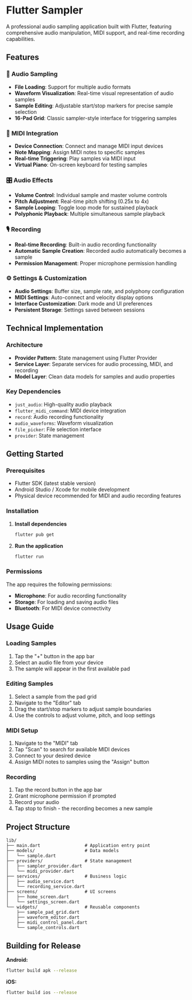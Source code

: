 # Flutter Sampler

A professional audio sampling application built with Flutter, featuring comprehensive audio manipulation, MIDI support, and real-time recording capabilities.

## Features

### 🎵 Audio Sampling
- **File Loading**: Support for multiple audio formats
- **Waveform Visualization**: Real-time visual representation of audio samples
- **Sample Editing**: Adjustable start/stop markers for precise sample selection
- **16-Pad Grid**: Classic sampler-style interface for triggering samples

### 🎹 MIDI Integration
- **Device Connection**: Connect and manage MIDI input devices
- **Note Mapping**: Assign MIDI notes to specific samples
- **Real-time Triggering**: Play samples via MIDI input
- **Virtual Piano**: On-screen keyboard for testing samples

### 🎛️ Audio Effects
- **Volume Control**: Individual sample and master volume controls
- **Pitch Adjustment**: Real-time pitch shifting (0.25x to 4x)
- **Sample Looping**: Toggle loop mode for sustained playback
- **Polyphonic Playback**: Multiple simultaneous sample playback

### 🎙️ Recording
- **Real-time Recording**: Built-in audio recording functionality
- **Automatic Sample Creation**: Recorded audio automatically becomes a sample
- **Permission Management**: Proper microphone permission handling

### ⚙️ Settings & Customization
- **Audio Settings**: Buffer size, sample rate, and polyphony configuration
- **MIDI Settings**: Auto-connect and velocity display options
- **Interface Customization**: Dark mode and UI preferences
- **Persistent Storage**: Settings saved between sessions

## Technical Implementation

### Architecture
- **Provider Pattern**: State management using Flutter Provider
- **Service Layer**: Separate services for audio processing, MIDI, and recording
- **Model Layer**: Clean data models for samples and audio properties

### Key Dependencies
- `just_audio`: High-quality audio playback
- `flutter_midi_command`: MIDI device integration
- `record`: Audio recording functionality
- `audio_waveforms`: Waveform visualization
- `file_picker`: File selection interface
- `provider`: State management

## Getting Started

### Prerequisites
- Flutter SDK (latest stable version)
- Android Studio / Xcode for mobile development
- Physical device recommended for MIDI and audio recording features

### Installation

1. **Install dependencies**
   ```bash
   flutter pub get
   ```

2. **Run the application**
   ```bash
   flutter run
   ```

### Permissions

The app requires the following permissions:
- **Microphone**: For audio recording functionality
- **Storage**: For loading and saving audio files
- **Bluetooth**: For MIDI device connectivity

## Usage Guide

### Loading Samples
1. Tap the "+" button in the app bar
2. Select an audio file from your device
3. The sample will appear in the first available pad

### Editing Samples
1. Select a sample from the pad grid
2. Navigate to the "Editor" tab
3. Drag the start/stop markers to adjust sample boundaries
4. Use the controls to adjust volume, pitch, and loop settings

### MIDI Setup
1. Navigate to the "MIDI" tab
2. Tap "Scan" to search for available MIDI devices
3. Connect to your desired device
4. Assign MIDI notes to samples using the "Assign" button

### Recording
1. Tap the record button in the app bar
2. Grant microphone permission if prompted
3. Record your audio
4. Tap stop to finish - the recording becomes a new sample

## Project Structure
```
lib/
├── main.dart                 # Application entry point
├── models/                   # Data models
│   └── sample.dart
├── providers/                # State management
│   ├── sampler_provider.dart
│   └── midi_provider.dart
├── services/                 # Business logic
│   ├── audio_service.dart
│   └── recording_service.dart
├── screens/                  # UI screens
│   ├── home_screen.dart
│   └── settings_screen.dart
└── widgets/                  # Reusable components
    ├── sample_pad_grid.dart
    ├── waveform_editor.dart
    ├── midi_control_panel.dart
    └── sample_controls.dart
```

## Building for Release

**Android:**
```bash
flutter build apk --release
```

**iOS:**
```bash
flutter build ios --release
```
